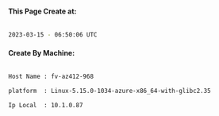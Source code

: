 
   
#### This Page Create at:

```bash

2023-03-15 - 06:50:06 UTC

```

#### Create By Machine:

```bash

Host Name : fv-az412-968

platform  : Linux-5.15.0-1034-azure-x86_64-with-glibc2.35

Ip Local  : 10.1.0.87

```

